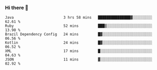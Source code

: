 ### Hi there 👋

<!--START_SECTION:waka-->

```text
Java                       3 hrs 58 mins   ███████████████▓░░░░░░░░░   62.61 %
Ruby                       52 mins         ███▒░░░░░░░░░░░░░░░░░░░░░   13.90 %
Brazil Dependency Config   24 mins         █▓░░░░░░░░░░░░░░░░░░░░░░░   06.56 %
Kotlin                     24 mins         █▓░░░░░░░░░░░░░░░░░░░░░░░   06.52 %
XML                        17 mins         █░░░░░░░░░░░░░░░░░░░░░░░░   04.63 %
JSON                       11 mins         ▓░░░░░░░░░░░░░░░░░░░░░░░░   02.92 %
```

<!--END_SECTION:waka-->

<!--
**jerry-shao/jerry-shao** is a ✨ _special_ ✨ repository because its `README.md` (this file) appears on your GitHub profile.

Here are some ideas to get you started:

- 🔭 I’m currently working on ...
- 🌱 I’m currently learning ...
- 👯 I’m looking to collaborate on ...
- 🤔 I’m looking for help with ...
- 💬 Ask me about ...
- 📫 How to reach me: ...
- 😄 Pronouns: ...
- ⚡ Fun fact: ...
-->
